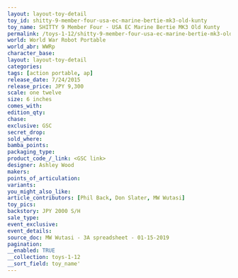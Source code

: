 ```yaml
---
layout: layout-toy-detail 
toy_id: shitty-9-member-four-usa-ec-marine-bertie-mk3-old-kunty
toy_name: SHITTY 9 Member Four - USA EC Marine Bertie MK3 Old Kunty
permalink: /toys-1-12/shitty-9-member-four-usa-ec-marine-bertie-mk3-old-kunty.html
world: World War Robot Portable
world_abr: WWRp
character_base: 
layout: layout-toy-detail
categories: 
tags: [action portable, ap] 
release_date: 7/24/2015
release_price: JPY 9,300 
scale: one twelve
size: 6 inches
comes_with: 
edition_qty: 
chase: 
exclusive: GSC
secret_drop: 
sold_where: 
bamba_points: 
packaging_type: 
product_code_/_link: <GSC link>
designer: Ashley Wood
makers: 
points_of_articulation: 
variants: 
you_might_also_like: 
article_contributors: [Phil Back, Don Slater, MW Wutasi]
toy_pics: 
backstory: JPY 2000 S/H
sale_type: 
event_exclusive: 
event_details: 
source_doc: MW Wutasi - 3A spreadsheet - 01-15-2019
pagination: 
__enabled: TRUE
__collection: toys-1-12
__sort_field: toy_name'
---
```

